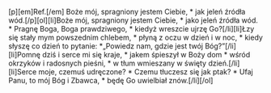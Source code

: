 [p][em]Ref.[/em] Boże mój, spragniony jestem Ciebie, * jak jeleń źródła wód.[/p][ol][li]Boże mój, spragniony jestem Ciebie, * jako jeleń źródła wód. * Pragnę Boga, Boga prawdziwego, * kiedyż wreszcie ujrzę Go?[/li][li]Łzy się stały mym powszednim chlebem, * płyną z oczu w dzień i w noc, * kiedy słyszę co dzień to pytanie: *„Powiedz nam, gdzie jest twój Bóg?”[/li][li]Pomnę dziś i serce mi się kraje, * jakem śpieszył w Boży dom * wśród okrzyków i radosnych pieśni, * w tłum wmieszany w święty dzień.[/li][li]Serce moje, czemuś udręczone? * Czemu tłuczesz się jak ptak? * Ufaj Panu, to mój Bóg i Zbawca, * będę Go uwielbiał znów.[/li][/ol]